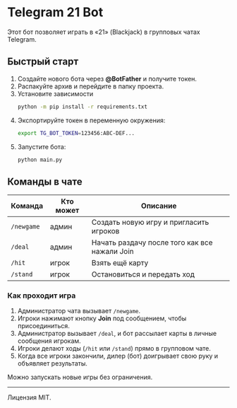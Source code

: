 
# Telegram 21 Bot

Этот бот позволяет играть в «21» (Blackjack) в групповых чатах Telegram.

## Быстрый старт

1. Создайте нового бота через **@BotFather** и получите токен.
2. Распакуйте архив и перейдите в папку проекта.
3. Установите зависимости  
   ```bash
   python -m pip install -r requirements.txt
   ```
4. Экспортируйте токен в переменную окружения:
   ```bash
   export TG_BOT_TOKEN=123456:ABC-DEF...
   ```
5. Запустите бота:
   ```bash
   python main.py
   ```

## Команды в чате

| Команда   | Кто может | Описание                                                 |
|-----------|-----------|----------------------------------------------------------|
| `/newgame`| админ     | Создать новую игру и пригласить игроков                  |
| `/deal`   | админ     | Начать раздачу после того как все нажали Join            |
| `/hit`    | игрок     | Взять ещё карту                                          |
| `/stand`  | игрок     | Остановиться и передать ход                              |

### Как проходит игра
1. Администратор чата вызывает `/newgame`.
2. Игроки нажимают кнопку **Join** под сообщением, чтобы присоединиться.
3. Администратор вызывает `/deal`, и бот рассылает карты в личные сообщения игрокам.
4. Игроки делают ходы (`/hit` или `/stand`) прямо в групповом чате.
5. Когда все игроки закончили, дилер (бот) доигрывает свою руку и объявляет результаты.

Можно запускать новые игры без ограничения.

---

Лицензия MIT.

